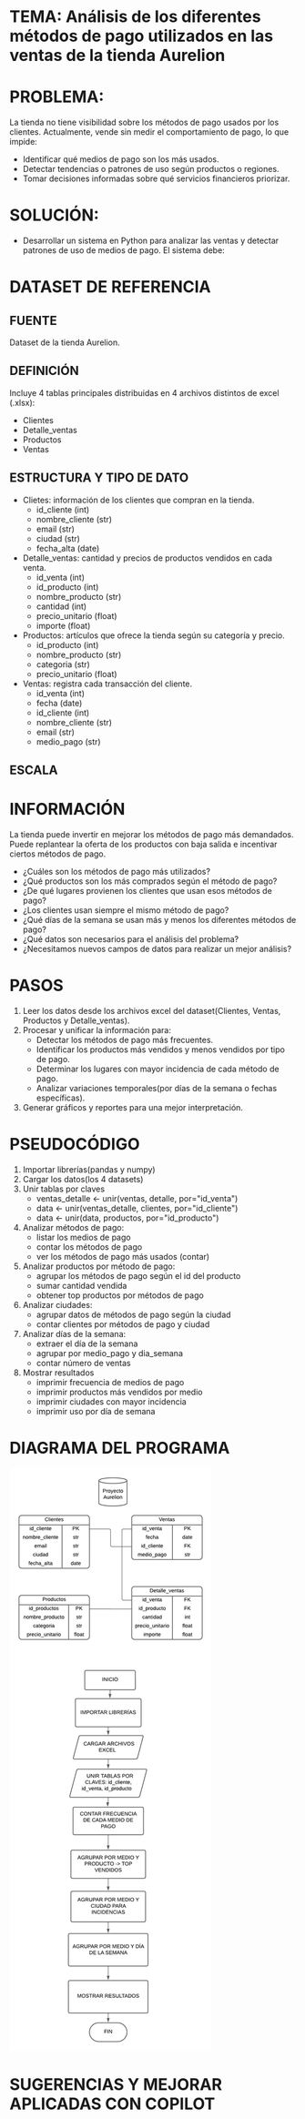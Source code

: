 # TEMA: Análisis de los diferentes métodos de pago utilizados en las ventas de la tienda Aurelion
# PROBLEMA: 
La tienda no tiene visibilidad sobre los métodos de pago usados por los clientes.
Actualmente, vende sin medir el comportamiento de pago, lo que impide:
- Identificar qué medios de pago son los más usados.
- Detectar tendencias o patrones de uso según productos o regiones.
- Tomar decisiones informadas sobre qué servicios financieros priorizar.

# SOLUCIÓN:
- Desarrollar un sistema en Python para analizar las ventas y detectar patrones de uso de medios de pago.
El sistema debe:

# DATASET DE REFERENCIA

## FUENTE
Dataset de la tienda Aurelion.
## DEFINICIÓN
Incluye 4 tablas principales distribuidas en 4 archivos distintos de excel (.xlsx): 
- Clientes
- Detalle_ventas
- Productos
- Ventas
## ESTRUCTURA Y TIPO DE DATO
- Clietes: información de los clientes que compran en la tienda.
    - id_cliente (int)
    - nombre_cliente (str)
    - email (str)
    - ciudad (str)
    - fecha_alta (date)
- Detalle_ventas: cantidad y precios de productos vendidos en cada venta.
    - id_venta (int)
    - id_producto (int)
    - nombre_producto (str)
    - cantidad (int)
    - precio_unitario (float)
    - importe (float)
- Productos: artículos que ofrece la tienda según su categoría y precio.
    - id_producto (int)
    - nombre_producto (str)
    - categoria (str)
    - precio_unitario (float)
- Ventas: registra cada transacción del cliente.
    - id_venta (int)
    - fecha (date)
    - id_cliente (int)
    - nombre_cliente (str)
    - email (str)
    - medio_pago (str)
## ESCALA

# INFORMACIÓN
La tienda puede invertir en mejorar los métodos de pago más demandados. Puede replantear la oferta de los productos con baja salida e incentivar ciertos métodos de pago.

- ¿Cuáles son los métodos de pago más utilizados?
- ¿Qué productos son los más comprados según el método de pago?
- ¿De qué lugares provienen los clientes que usan esos métodos de pago?
- ¿Los clientes usan siempre el mismo método de pago?
- ¿Qué días de la semana se usan más y menos los diferentes métodos de pago?
- ¿Qué datos son necesarios para el análisis del problema?
- ¿Necesitamos nuevos campos de datos para realizar un mejor análisis?

# PASOS
1. Leer los datos desde los archivos excel del dataset(Clientes, Ventas, Productos y Detalle_ventas).
2. Procesar y unificar la información para:
    - Detectar los métodos de pago más frecuentes.
    - Identificar los productos más vendidos y menos vendidos por tipo de pago.
    - Determinar los lugares con mayor incidencia de cada método de pago.
    - Analizar variaciones temporales(por días de la semana o fechas específicas).
3. Generar gráficos y reportes para una mejor interpretación.

# PSEUDOCÓDIGO
1. Importar librerías(pandas y numpy)
2. Cargar los datos(los 4 datasets)
3. Unir tablas por claves
    - ventas_detalle ← unir(ventas, detalle, por="id_venta")
    - data ← unir(ventas_detalle, clientes, por="id_cliente")
    - data ← unir(data, productos, por="id_producto")
4. Analizar métodos de pago:
    - listar los medios de pago
    - contar los métodos de pago
    - ver los métodos de pago más usados (contar)
5. Analizar productos por método de pago:
    - agrupar los métodos de pago según el id del producto
    - sumar cantidad vendida
    - obtener top productos por métodos de pago
6. Analizar ciudades:
    - agrupar datos de métodos de pago según la ciudad
    - contar clientes por métodos de pago y ciudad
7. Analizar días de la semana:
    - extraer el día de la semana
    - agrupar por medio_pago y dia_semana
    - contar número de ventas
8. Mostrar resultados
    - imprimir frecuencia de medios de pago
    - imprimir productos más vendidos por medio
    - imprimir ciudades con mayor incidencia
    - imprimir uso por día de semana

# DIAGRAMA DEL PROGRAMA
![Diagrama de flujo](Diagrama_de_flujo.png)
# SUGERENCIAS Y MEJORAR APLICADAS CON COPILOT